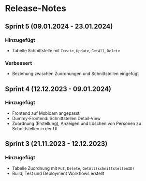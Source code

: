 # Release-Notes

## Sprint 5 (09.01.2024 - 23.01.2024)
### Hinzugefügt
- Tabelle Schnittstelle mit `Create`, `Update`, `GetAll`, `Delete`

### Verbessert
- Beziehung zwischen Zuordnungen und Schnittstellen eingefügt

## Sprint 4 (12.12.2023 - 09.01.2024)
### Hinzugefügt
- Frontend auf Mobidam angepasst
- Dummy-Frontend: Schnittstellen Detail-View
- Zuordnung (Erstellung), Anzeigen und Löschen von Personen zu Schnittstellen in der UI

## Sprint 3 (21.11.2023 - 12.12.2023)
### Hinzugefügt
- Tabelle Zuordnung mit `Put`, `Delete`, `GetAll(schnittstellenID)`
- Build, Test und Deployment Workflows erstellt

